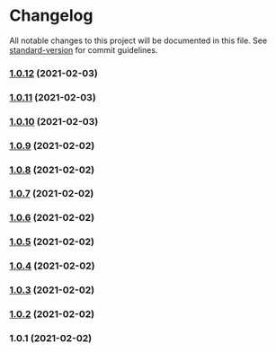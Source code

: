 # Changelog

All notable changes to this project will be documented in this file. See [standard-version](https://github.com/conventional-changelog/standard-version) for commit guidelines.

### [1.0.12](https://github.com/saltedfish964/vuepress-theme-saltedfish/compare/v1.0.11...v1.0.12) (2021-02-03)

### [1.0.11](https://github.com/saltedfish964/vuepress-theme-saltedfish/compare/v1.0.10...v1.0.11) (2021-02-03)

### [1.0.10](https://github.com/saltedfish964/vuepress-theme-saltedfish/compare/v1.0.9...v1.0.10) (2021-02-03)

### [1.0.9](https://github.com/saltedfish964/vuepress-theme-saltedfish/compare/v1.0.8...v1.0.9) (2021-02-02)

### [1.0.8](https://github.com/saltedfish964/vuepress-theme-saltedfish/compare/v1.0.7...v1.0.8) (2021-02-02)

### [1.0.7](https://github.com/saltedfish964/vuepress-theme-saltedfish/compare/v1.0.6...v1.0.7) (2021-02-02)

### [1.0.6](https://github.com/saltedfish964/vuepress-theme-saltedfish/compare/v1.0.5...v1.0.6) (2021-02-02)

### [1.0.5](https://github.com/saltedfish964/vuepress-theme-saltedfish/compare/v1.0.4...v1.0.5) (2021-02-02)

### [1.0.4](https://github.com/saltedfish964/vuepress-theme-saltedfish/compare/v1.0.3...v1.0.4) (2021-02-02)

### [1.0.3](https://github.com/saltedfish964/vuepress-theme-saltedfish/compare/v1.0.2...v1.0.3) (2021-02-02)

### [1.0.2](https://github.com/saltedfish964/vuepress-theme-saltedfish/compare/v1.0.1...v1.0.2) (2021-02-02)

### 1.0.1 (2021-02-02)
